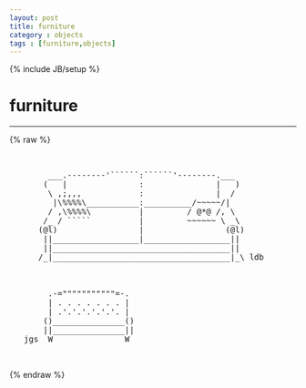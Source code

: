 ```yaml
---
layout: post
title: furniture
category : objects
tags : [furniture,objects]
---
```

{% include JB/setup %}
# furniture
---
{% raw %}
<pre>


        ___.--------&#039;``````:``````&#039;--------.___
       (   |               :               |   )
        \ ,;,,,            :               |  /
         |\%%%%\___________:__________/~~~~~/|
        / ,\%%%%\          |         / @*@ /, \
       /_ / `````          |         ~~~~~~ \ _\
      (@l)                 |                 (@l)
       ||__________________|__________________||
       ||_____________________________________||
      /_|_____________________________________|_\ ldb



        .-=&quot;&quot;&quot;&quot;&quot;&quot;&quot;&quot;&quot;&quot;&quot;=-.
        | . . . . . . . |
        | .&#039;.&#039;.&#039;.&#039;.&#039;.&#039;. |
       ()_______________()
       ||_______________||
   jgs  W               W

 </pre>
{% endraw %}
